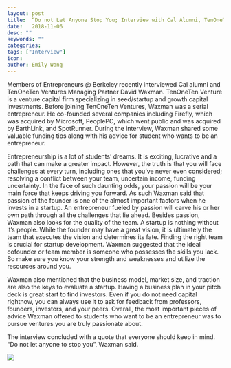 ```yaml
---
layout: post
title:  “Do not Let Anyone Stop You; Interview with Cal Alumni, TenOneTen Venture Managing Partner, and Serial Entrepreneur David Waxman"
date:   2018-11-06
desc: ""
keywords: ""
categories:
tags: ["Interview"]
icon:
author: Emily Wang
---
```

Members of Entrepreneurs @ Berkeley recently interviewed Cal alumni and TenOneTen Ventures Managing Partner David Waxman. TenOneTen Venture is a venture capital firm specializing in seed/startup and growth capital investments. Before joining TenOneTen Ventures, Waxman was a serial entrepreneur. He co-founded several companies including Firefly, which was acquired by Microsoft, PeoplePC, which went public and was acquired by EarthLink, and SpotRunner. During the interview, Waxman shared some valuable funding tips along with his advice for student who wants to be an entrepreneur.

Entrepreneurship is a lot of students’ dreams. It is exciting, lucrative and a path that can make a greater impact. However, the truth is that you will face challenges at every turn, including ones that you’ve never even considered; resolving a conflict between your team, uncertain income, funding uncertainty. In the face of such daunting odds, your passion will be your main force that keeps driving you forward. As such Waxman said that passion of the founder is one of the almost important factors when he invests in a startup. An entrepreneur fueled by passion will carve his or her own path through all the challenges that lie ahead.
Besides passion, Waxman also looks for the quality of the team. A startup is nothing without it’s people. While the founder may have a great vision, it is ultimately the team that executes the vision and determines its fate. Finding the right team is crucial for startup development. Waxman suggested that the ideal cofounder or team member is someone who possesses the skills you lack. So make sure you know your strength and weaknesses and utilize the resources around you.  

Waxman also mentioned that the business model, market size, and traction are also the keys to evaluate a startup. Having a business plan in your pitch deck is great start to find investors. Even if you do not need capital rightnow, you can always use it to ask for feedback from professors, founders, investors, and your peers.
Overall, the most important pieces of advice Waxman offered to students who want to be an entrepreneur was to pursue ventures you are truly passionate about.

The interview concluded with a quote that everyone should keep in mind.
 “Do not let anyone to stop you”, Waxman said.



<img align="center" src="https://assets.techstars.com/images/image_files/58cb21099c66a9458b000002/original/Screenshot_2017-03-16_16.32.11.png">

<!--
![alt text](https://cdn.instructables.com/FUB/3QL8/IYV9QCT2/FUB3QL8IYV9QCT2.LARGE.jpg?crop=3:2 "Logo Title Text 1") -->
